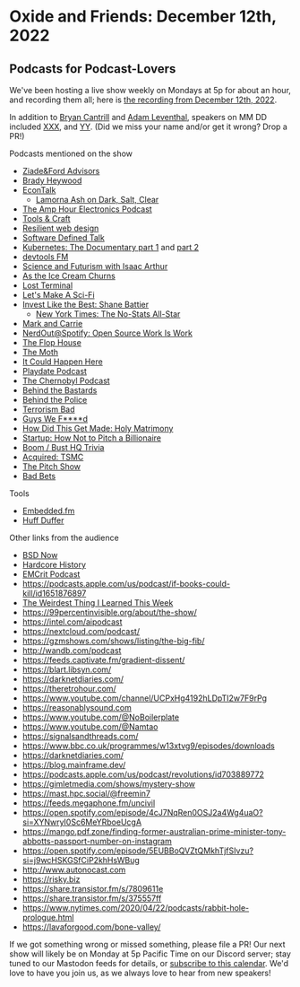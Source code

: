 # Oxide and Friends: December 12th, 2022

## Podcasts for Podcast-Lovers

We've been hosting a live show weekly on Mondays at 5p for about an hour,
and recording them all; here is
[the recording from December 12th, 2022](https://youtu.be/aJDIhNsS9kM).

In addition to
[Bryan Cantrill](https://mastodon.social/bcantrill) and
[Adam Leventhal](https://mastodon.social/ahl),
speakers on MM DD included
[XXX](),
and [YY]().
(Did we miss your name and/or get it wrong? Drop a PR!)

Podcasts mentioned on the show
- [Ziade&Ford Advisors](https://ziadeford.com/)
- [Brady Heywood](https://www.bradyheywood.com.au/podcasts/)
- [EconTalk](https://www.econtalk.org/)
  - [Lamorna Ash on Dark, Salt, Clear](https://www.econtalk.org/lamorna-ash-on-dark-salt-clear/)
- [The Amp Hour Electronics Podcast](https://theamphour.com/)
- [Tools & Craft](https://www.notion.so/blog/topic/podcast)
- [Resilient web design](https://resilientwebdesign.com/)
- [Software Defined Talk](https://www.softwaredefinedtalk.com/)
- [Kubernetes: The Documentary part 1](https://www.youtube.com/watch?v=BE77h7dmoQU) and [part 2](https://www.youtube.com/watch?v=318elIq37PE)
- [devtools FM](https://devtools.fm/)
- [Science and Futurism with Isaac Arthur](https://art19.com/shows/science-and-futurism)
- [As the Ice Cream Churns](https://anchor.fm/astheicecreamchurns)
- [Lost Terminal](https://www.spreaker.com/show/lost-terminal)
- [Let's Make A Sci-Fi](https://www.cbc.ca/listen/cbc-podcasts/1061-let-s-make-a-sci-fi)
- [Invest Like the Best: Shane Battier](https://podcasts.apple.com/us/podcast/invest-like-the-best-with-patrick-oshaughnessy/id1154105909)
  - [New York Times: The No-Stats All-Star](https://www.nytimes.com/2009/02/15/magazine/15Battier-t.html)
- [Mark and Carrie](https://soundcloud.com/markandcarrie)
- [NerdOut@Spotify: Open Source Work Is Work](https://open.spotify.com/episode/0erUH7oqqbW5HDUjcnK6cb?si=p1kA5nW7REiNWv9Qmpe3Mg)
- [The Flop House](https://maximumfun.org/podcasts/flop-house/)
- [The Moth](https://themoth.org/podcast)
- [It Could Happen Here](https://www.iheart.com/podcast/1119-it-could-happen-here-30717896/)
- [Playdate Podcast](https://podcast.play.date/)
- [The Chernobyl Podcast](https://www.podbean.com/podcast-detail/u249z-8de2a/The-Chernobyl-Podcast)
- [Behind the Bastards](https://www.iheart.com/podcast/105-behind-the-bastards-29236323/)
- [Behind the Police](https://www.iheart.com/podcast/1119-behind-the-police-63877803/)
- [Terrorism Bad](https://anchor.fm/terrorism-bad)
- [Guys We F****d](https://luminarypodcasts.com/listen/corinne-fisher-and-krystyna-hutchinson/guys-we-f-d/61ef47bf-07ce-4c3e-b175-e846e8f5707f?_branch_match_id=1131034464914672027&_branch_referrer=H4sIAAAAAAAAA8soKSkottLXzynNzcxLLKrUy8nMy9bPCskNTXSJLC9LSwIADNz7%2ByEAAAA%3D&country=US)
- [How Did This Get Made: Holy Matrimony](https://omny.fm/shows/how-did-this-get-made/holy-matrimony-live)
- [Startup: How Not to Pitch a Billionaire](https://gimletmedia.com/shows/startup/6nh3zg)
- [Boom / Bust HQ Trivia](https://podnews.net/podcast/i4a38)
- [Acquired: TSMC](https://www.acquired.fm/episodes/tsmc)
- [The Pitch Show](https://www.thepitch.show/)
- [Bad Bets](https://www.wsj.com/podcasts/bad-bets)

Tools
- [Embedded.fm](https://embedded.fm)
- [Huff Duffer](https://huffduffer.com/)

Other links from the audience
- [BSD Now](https://www.bsdnow.tv/)
- [Hardcore History](https://www.dancarlin.com/hardcore-history-series/)
- [EMCrit Podcast](https://podcasts.google.com/feed/aHR0cHM6Ly9lbWNyaXQub3JnL2ZlZWQvcG9kY2FzdC8?sa=X&ved=0CAMQ4aUDahcKEwiIuNvvuPX7AhUAAAAAHQAAAAAQAQ&hl=en)
- https://podcasts.apple.com/us/podcast/if-books-could-kill/id1651876897
- [The Weirdest Thing I Learned This Week](https://www.popsci.com/category/weirdest-thing-i-learned-this-week/)
- https://99percentinvisible.org/about/the-show/
- https://intel.com/aipodcast
- https://nextcloud.com/podcast/
- https://gzmshows.com/shows/listing/the-big-fib/
- http://wandb.com/podcast
- https://feeds.captivate.fm/gradient-dissent/
- https://blart.libsyn.com/
- https://darknetdiaries.com/
- https://theretrohour.com/
- https://www.youtube.com/channel/UCPxHg4192hLDpTI2w7F9rPg
- https://reasonablysound.com
- https://www.youtube.com/@NoBoilerplate
- https://www.youtube.com/@Namtao
- https://signalsandthreads.com/
- https://www.bbc.co.uk/programmes/w13xtvg9/episodes/downloads
- https://darknetdiaries.com/
- https://blog.mainframe.dev/
- https://podcasts.apple.com/us/podcast/revolutions/id703889772
- https://gimletmedia.com/shows/mystery-show
- https://mast.hpc.social/@freemin7
- https://feeds.megaphone.fm/uncivil
- https://open.spotify.com/episode/4cJ7NqRen0OSJ2a4Wg4uaO?si=XYNwryI0Sc6MeYRboeUcgA
- https://mango.pdf.zone/finding-former-australian-prime-minister-tony-abbotts-passport-number-on-instagram
- https://open.spotify.com/episode/5EUBBoQVZtQMkhTjfSIvzu?si=j9wcHSKGSfCiP2khHsWBug
- http://www.autonocast.com
- https://risky.biz
- https://share.transistor.fm/s/7809611e
- https://share.transistor.fm/s/375557ff
- https://www.nytimes.com/2020/04/22/podcasts/rabbit-hole-prologue.html
- https://lavaforgood.com/bone-valley/

If we got something wrong or missed something, please file a PR!
Our next show will likely be on Monday at 5p Pacific Time on our Discord
server; stay tuned to our Mastodon feeds for details, or [subscribe to this
calendar](https://sesh.fyi/api/calendar/v2/iMdFbuFRupMwuTiwvXswNU.ics).  We'd
love to have you join us, as we always love to hear from new speakers!
